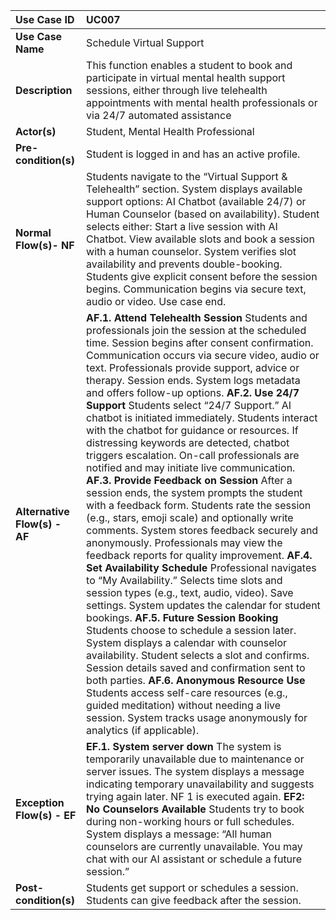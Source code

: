 | Use Case ID | UC007 |
| :---- | :---- |
| **Use Case Name** | Schedule Virtual Support |
| **Description** | This function enables a student to book and participate in virtual mental health support sessions, either through live telehealth appointments with mental health professionals or via 24/7 automated assistance |
| **Actor(s)** | Student, Mental Health Professional |
| **Pre-condition(s)** | Student is logged in and has an active profile. |
| **Normal Flow(s)- NF** | Students navigate to the “Virtual Support & Telehealth” section. System displays available support options: AI Chatbot (available 24/7) or Human Counselor (based on availability). Student selects either: Start a live session with AI Chatbot. View available slots and book a session with a human counselor. System verifies slot availability and prevents double-booking. Students give explicit consent before the session begins. Communication begins via secure text, audio or video. Use case end. |
| **Alternative Flow(s) \- AF**  | **AF.1. Attend Telehealth Session** Students and professionals join the session at the scheduled time. Session begins after consent confirmation. Communication occurs via secure video, audio or text. Professionals provide support, advice or therapy. Session ends. System logs metadata and offers follow-up options. **AF.2. Use 24/7 Support** Students select “24/7 Support.” AI chatbot is initiated immediately. Students interact with the chatbot for guidance or resources. If distressing keywords are detected, chatbot triggers escalation. On-call professionals are notified and may initiate live communication. **AF.3. Provide Feedback on Session** After a session ends, the system prompts the student with a feedback form. Students rate the session (e.g., stars, emoji scale) and optionally write comments. System stores feedback securely and anonymously. Professionals may view the feedback reports for quality improvement. **AF.4. Set Availability Schedule** Professional navigates to “My Availability.” Selects time slots and session types (e.g., text, audio, video). Save settings. System updates the calendar for student bookings. **AF.5. Future Session Booking** Students choose to schedule a session later. System displays a calendar with counselor availability. Student selects a slot and confirms. Session details saved and confirmation sent to both parties. **AF.6. Anonymous Resource Use** Students access self-care resources (e.g., guided meditation) without needing a live session. System tracks usage anonymously for analytics (if applicable). |
| **Exception Flow(s) \- EF** | **EF.1. System server down** The system is temporarily unavailable due to maintenance or server issues. The system displays a message indicating temporary unavailability and suggests trying again later. NF 1 is executed again. **EF2: No Counselors Available** Students try to book during non-working hours or full schedules. System displays a message: “All human counselors are currently unavailable. You may chat with our AI assistant or schedule a future session.” |
| **Post-condition(s)** | Students get support or schedules a session. Students can give feedback after the session. |